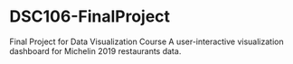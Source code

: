 # DSC106-FinalProject
Final Project for Data Visualization Course
A user-interactive visualization dashboard for Michelin 2019 restaurants data.
